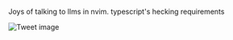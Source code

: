 Joys of talking to llms in nvim. typescript's hecking requirements


![Tweet image](/asset/crosspoast/GwN-Es6X0AA9Bnc.png)

